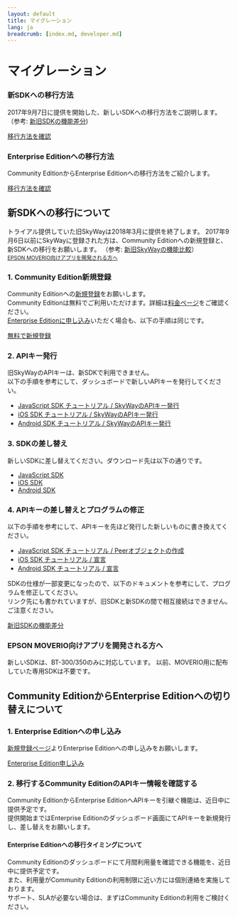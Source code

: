 ```yaml
---
layout: default
title: マイグレーション
lang: ja
breadcrumb: [index.md, developer.md]
---
```


# マイグレーション

<div id="accordion" role="tablist">
  <!-- controller -->
  <div class="row row-for-slim-card">
    <div class="col-lg-6">
      <div class="card">
        <div class="card-body" role="tab" id="headingOne">
          <h3 class="card-title"><span>新SDKへの</span><wbr><span>移行方法</span></h3>
          <p class="card-text">
            2017年9月7日に提供を開始した、新しいSDKへの移行方法をご説明します。
            （参考: <a href="https://github.com/nttcom/skyway-sdk-migration-docs" target="_blank">新旧SDKの機能差分</a>)
          </p>
          <a class="btn btn-outline-primary collapsed" data-toggle="collapse" href="#toECLWebRTC" aria-expanded="true" aria-controls="toECLWebRTC">
            移行方法を確認
          </a>
        </div>
      </div>
    </div>
    <div class="col-lg-6">
      <div class="card">
        <div class="card-body" role="tab" id="headingTwo">
          <h3 class="card-title"><span>Enterprise Edition</span><wbr><span>への</span><wbr><span>移行方法</span></h3>
          <p class="card-text">Community EditionからEnterprise Editionへの移行方法をご紹介します。</p>
          <a class="btn btn-outline-primary collapsed" data-toggle="collapse" href="#toEnterprise" aria-expanded="false" aria-controls="toEnterprise">
            移行方法を確認
          </a>
        </div>
      </div>
    </div>
  </div>

  <!-- content -->
  <div class="card card-borderless">
    <div id="toECLWebRTC" class="collapse" role="tabpanel" aria-labelledby="headingOne" data-parent="#accordion">
      <div class="card-body">
        <h2>新SDKヘの移行について</h2>
        <p>
          トライアル提供していた旧SkyWayは2018年3月に提供を終了します。
          2017年9月6日以前にSkyWayに登録された方は、Community Editionへの新規登録と、新SDKへの移行をお願いします。
          （参考: <a href="https://support.skyway.io/hc/ja/articles/115012186787" target="_blank">新旧SkyWayの機能比較</a>）<br>
          <small class="text-muted"><a href="#moverio">EPSON MOVERIO向けアプリを開発される方へ</a></small>
        </p>
        <h3>1. Community Edition新規登録</h3>
        <p>
          Community Editionヘの<a href="./signup.html">新規登録</a>をお願いします。<br>
          Community Editionは無料でご利用いただけます。詳細は<a href="./pricing.html">料金ページ</a>をご確認ください。<br>
          <a href="./contactus.html">Enterprise Editionに申し込み</a>いただく場合も、以下の手順は同じです。
        </p>
        <p>
          <a href="./signup.html" class="btn btn-outline-primary">無料で新規登録</a>
        </p>
        <h3>2. APIキー発行</h3>
        <p>
          旧SkyWayのAPIキーは、新SDKで利用できません。<br>
          以下の手順を参考にして、ダッシュボードで新しいAPIキーを発行してください。
        </p>
        <ul>
          <li><a href="./js-tutorial.html#skywayのapiキー発行">JavaScript SDK チュートリアル / SkyWayのAPIキー発行</a></li>
          <li><a href="./ios-tutorial.html#skywayのapiキー発行">iOS SDK チュートリアル / SkyWayのAPIキー発行</a></li>
          <li><a href="./android-tutorial.html#skywayのapiキー発行">Android SDK チュートリアル / SkyWayのAPIキー発行</a></li>
        </ul>
        <h3 id="3-SDK差し替え">3. SDKの差し替え</h3>
        <p>
          新しいSDKに差し替えてください。ダウンロード先は以下の通りです。
        </p>
        <ul>
          <li><a href="./js-sdk.html#sdkdownload">JavaScript SDK</a></li>
          <li><a href="./ios-sdk.html#sdkdownload">iOS SDK</a></li>
          <li><a href="./android-sdk.html#sdkdownload">Android SDK</a></li>
        </ul>
        <h3 id="4-APIキー差し替え">4. APIキーの差し替えとプログラムの修正</h3>
        <p>
          以下の手順を参考にして、APIキーを先ほど発行した新しいものに書き換えてください。
        </p>
        <ul>
          <li><a href="./js-tutorial.html#peerオブジェクトの作成">JavaScript SDK チュートリアル / Peerオブジェクトの作成</a></li>
          <li><a href="./ios-tutorial.html#宣言">iOS SDK チュートリアル / 宣言</a></li>
          <li><a href="./android-tutorial.html#宣言">Android SDK チュートリアル / 宣言</a></li>
        </ul>
        <p>
          SDKの仕様が一部変更になったので、以下のドキュメントを参考にして、プログラムを修正してください。<br>
          リンク先にも書かれていますが、旧SDKと新SDKの間で相互接続はできません。ご注意ください。
        </p>
        <p>
          <a href="https://github.com/nttcom/skyway-sdk-migration-docs" target="_blank" class="btn btn-outline-primary">新旧SDKの機能差分</a>
        </p>
        <h3 id="moverio">EPSON MOVERIO向けアプリを開発される方へ</h3>
        <p>
          新しいSDKは、BT-300/350のみに対応しています。
          以前、MOVERIO用に配布していた専用SDKは不要です。
        </p>
      </div>
    </div>
  </div>
  <div class="card card-borderless">
    <div id="toEnterprise" class="collapse" role="tabpanel" aria-labelledby="headingTwo" data-parent="#accordion">
      <div class="card-body">
        <h2>Community EditionからEnterprise Editionへの切り替えについて</h2>
        <h3>1. Enterprise Editionへの申し込み</h3>
        <p><a href="./contactus.html">新規登録ページ</a>よりEnterprise Editionへの申し込みをお願いします。</p>
        <a href="./contactus.html" class="btn btn-primary">Enterprise Edition申し込み</a>
        <h3>2. 移行するCommunity EditionのAPIキー情報を確認する</h3>
        <p>
          Community EditionからEnterprise EditionへAPIキーを引継ぐ機能は、近日中に提供予定です。<br>
          提供開始まではEnterprise Editionのダッシュボード画面にてAPIキーを新規発行し、差し替えをお願いします。
        </p>
        <h4>Enterprise Editionへの移行タイミングについて</h4>
        <p>
          Community Editionのダッシュボードにて月間利用量を確認できる機能を、近日中に提供予定です。<br>
          また、利用量がCommunity Editionの利用制限に近い方には個別連絡を実施しております。<br>
          サポート、SLAが必要ない場合は、まずはCommunity Editionの利用をご検討ください。
        </p>
      </div>
    </div>
  </div>
</div>
